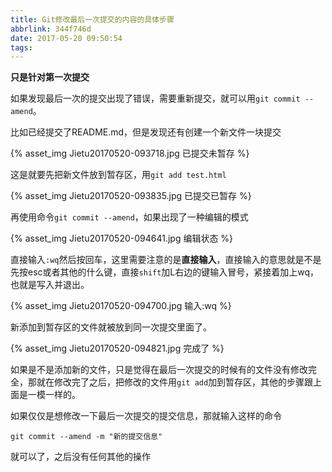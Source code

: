 ```yaml
---
title: Git修改最后一次提交的内容的具体步骤
abbrlink: 344f746d
date: 2017-05-20 09:50:54
tags:
---
```

**只是针对第一次提交**

如果发现最后一次的提交出现了错误，需要重新提交，就可以用`git commit --amend`。

比如已经提交了README.md，但是发现还有创建一个新文件一块提交

{% asset_img Jietu20170520-093718.jpg 已提交未暂存 %}

这是就要先把新文件放到暂存区，用`git add test.html`

{% asset_img Jietu20170520-093835.jpg 已提交已暂存 %}

再使用命令`git commit --amend`，如果出现了一种编辑的模式

{% asset_img Jietu20170520-094641.jpg 编辑状态 %}

直接输入`:wq`然后按回车，这里需要注意的是**直接输入**，直接输入的意思就是不是先按esc或者其他的什么键，直接`shift`加L右边的键输入冒号，紧接着加上wq，也就是写入并退出。

{% asset_img Jietu20170520-094700.jpg 输入:wq %}

新添加到暂存区的文件就被放到同一次提交里面了。

{% asset_img Jietu20170520-094821.jpg 完成了 %}

如果是不是添加新的文件，只是觉得在最后一次提交的时候有的文件没有修改完全，那就在修改完了之后，把修改的文件用`git add`加到暂存区，其他的步骤跟上面是一模一样的。

如果仅仅是想修改一下最后一次提交的提交信息，那就输入这样的命令

~~~
git commit --amend -m "新的提交信息"
~~~

就可以了，之后没有任何其他的操作
